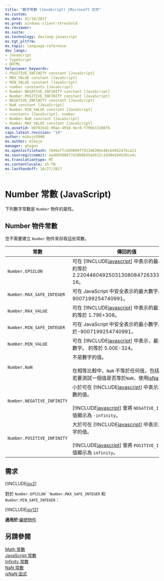```yaml
---
title: "數字常數 (JavaScript) |Microsoft 文件"
ms.custom: 
ms.date: 01/18/2017
ms.prod: windows-client-threshold
ms.reviewer: 
ms.suite: 
ms.technology: devlang-javascript
ms.tgt_pltfrm: 
ms.topic: language-reference
dev_langs:
- JavaScript
- TypeScript
- DHTML
helpviewer_keywords:
- POSITIVE_INFINITY constant [JavaScript]
- MAX_VALUE constant [JavaScript]
- MIN_VALUE constant [JavaScript]
- number constants [JavaScript]
- Number.NEGATIVE_INFINITY constant [JavaScript]
- Number.POSITIVE_INFINITY constant [JavaScript]
- NEGATIVE_INFINITY constant [JavaScript]
- NaN constant [JavaScript]
- Number.MIN_VALUE constant [JavaScript]
- constants [JavaScript], number
- Number.NaN constant [JavaScript]
- Number.MAX_VALUE constant [JavaScript]
ms.assetid: e0701b41-99ae-4916-9ec0-f79bb15386fb
caps.latest.revision: "14"
author: mikejo5000
ms.author: mikejo
manager: ghogen
ms.openlocfilehash: f846ef7cbd9609f7913d6305e48cb4942476ca21
ms.sourcegitcommit: aadb9588877418b8b55a5612c1d3842d4520ca4c
ms.translationtype: MT
ms.contentlocale: zh-TW
ms.lasthandoff: 10/27/2017
---
```

# <a name="number-constants-javascript"></a>Number 常數 (JavaScript)
下列數字常數是 `Number` 物件的屬性。  
  
## <a name="number-object-constants"></a>Number 物件常數  
 您不需要建立 `Number` 物件來存取這些常數。  
  
|常數|傳回的值|  
|--------------|--------------------|  
|`Number.EPSILON`|可在 [!INCLUDE[javascript](../../javascript/includes/javascript-md.md)] 中表示的最小數字。 約等於 2.2204460492503130808472633361816E-16。|  
|`Number.MAX_SAFE_INTEGER`|可在 JavaScript 中安全表示的最大數字。 等於 9007199254740991。|  
|`Number.MAX_VALUE`|可在 [!INCLUDE[javascript](../../javascript/includes/javascript-md.md)] 中表示的最大數字。 約等於 1.79E+308。|  
|`Number.MIN_SAFE_INTEGER`|可在 JavaScript 中安全表示的最小數字。 等於-9007199254740991。|  
|`Number.MIN_VALUE`|可在 [!INCLUDE[javascript](../../javascript/includes/javascript-md.md)] 中表示，最接近零的數字。 約等於 5.00E-324。|  
|`Number.NaN`|不是數字的值。<br /><br /> 在相等比較中，`NaN` 不等於任何值，包括它自己。 若要測試一個值是否等於`NaN`，使用[isNaN 函式](../../javascript/reference/isnan-function-javascript.md)。|  
|`Number.NEGATIVE_INFINITY`|小於可在 [!INCLUDE[javascript](../../javascript/includes/javascript-md.md)] 中表示之最大負數的值。<br /><br /> [!INCLUDE[javascript](../../javascript/includes/javascript-md.md)] 會將 `NEGATIVE_INFINITY` 值顯示為 `-infinity`。|  
|`Number.POSITIVE_INFINITY`|大於可在 [!INCLUDE[javascript](../../javascript/includes/javascript-md.md)] 中表示之最大數字的值。<br /><br /> [!INCLUDE[javascript](../../javascript/includes/javascript-md.md)] 會將 `POSITIVE_INFINITY` 值顯示為 `infinity`。|  
  
## <a name="requirements"></a>需求  
 [!INCLUDE[jsv2](../../javascript/reference/includes/jsv2-md.md)]  
  
 對於 `Number.EPSILON``Number.MAX_SAFE_INTEGER` 和 `Number.MIN_SAFE_INTEGER`：  
  
 [!INCLUDE[jsv12](../../javascript/reference/includes/jsv12-md.md)]  
  
 **適用於**:[編號物件](../../javascript/reference/number-object-javascript.md)  
  
## <a name="see-also"></a>另請參閱  
 [Math 常數](../../javascript/reference/math-constants-javascript.md)   
 [JavaScript 常數](../../javascript/reference/javascript-constants.md)   
 [Infinity 常數](../../javascript/reference/infinity-constant-javascript.md)   
 [NaN 常數](../../javascript/reference/nan-constant-javascript.md)   
 [isNaN 函式](../../javascript/reference/isnan-function-javascript.md)